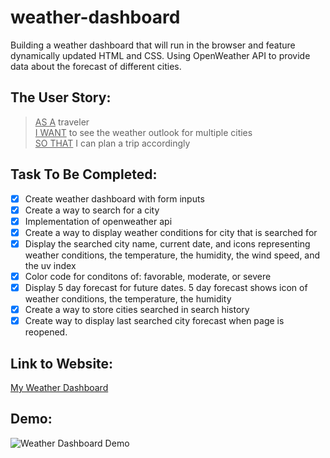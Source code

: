 # weather-dashboard
 Building a weather dashboard that will run in the browser and feature dynamically updated HTML and CSS. Using OpenWeather API to provide data about the forecast of different cities.
  
## The User Story:
> <ins>AS A</ins> traveler\
> <ins>I WANT</ins> to see the weather outlook for multiple cities\
> <ins>SO THAT</ins> I can plan a trip accordingly

## Task To Be Completed:
- [x] Create weather dashboard with form inputs
- [x] Create a way to search for a city
- [x] Implementation of openweather api
- [x] Create a way to display weather conditions for city that is searched for
- [x] Display the searched city name, current date, and icons representing weather conditions, the temperature, the humidity, the wind speed, and the uv index
- [x] Color code for conditons of: favorable, moderate, or severe
- [x] Display 5 day forecast for future dates. 5 day forecast shows icon of weather conditions, the temperature, the humidity
- [x] Create a way to store cities searched in search history
- [x] Create way to display last searched city forecast when page is reopened.

## Link to Website:
[My Weather Dashboard](https://collinlanie12.github.io/weather-dashboard/)

## Demo:
![Weather Dashboard Demo](https://github.com/collinlanie12/weather-dashboard/blob/master/img/Weather-Dashboard2.gif)
